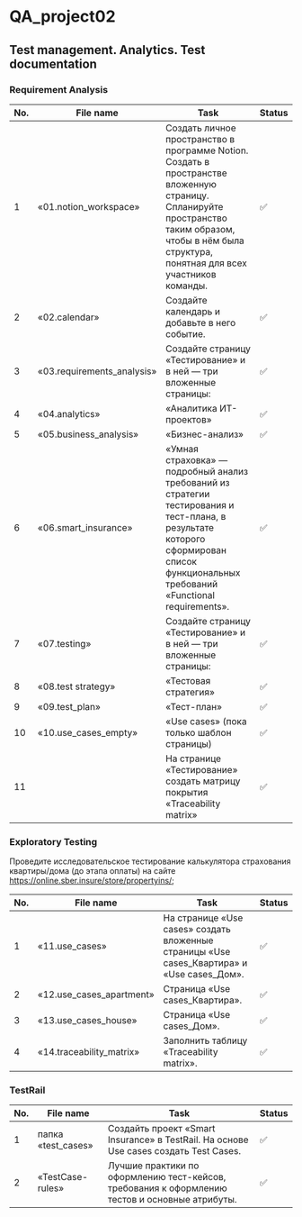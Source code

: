 # QA_project02
Test management. Analytics. Test documentation
 ---
 <h3 id="requirement-analysis" >Requirement Analysis</h3>
 
 | No. | File name              | Task                                                                         | Status |
 | --- | -----------------------| ---------------------------------------------------------------------------- | ------ |
 | 1   | «01.notion_workspace»  |Создать личное пространство в программе Notion. Создать в пространстве вложенную страницу. Спланируйте пространство таким образом, чтобы в нём была структура, понятная для всех участников команды. | ✅     |
 | 2   | «02.calendar»          | Создайте календарь и добавьте в него событие.   | ✅  |
 | 3   | «03.requirements_analysis»| Создайте страницу «Тестирование» и в ней — три вложенные страницы: | ✅  |
 | 4   | «04.analytics»| «Аналитика ИТ-проектов»| ✅  |
 | 5   | «05.business_analysis» | «Бизнес-анализ»| ✅  |
 | 6   | «06.smart_insurance» | «Умная страховка» — подробный анализ требований из стратегии тестирования и тест-плана, в результате которого сформирован список функциональных требований «Functional requirements». | ✅     |
 | 7   | «07.testing»  | Создайте страницу «Тестирование» и в ней — три вложенные страницы: | ✅  |
 | 8   | «08.test strategy» | «Тестовая стратегия» | ✅  |
 | 9   | «09.test_plan» | «Тест-план» | ✅  |
 | 10  | «10.use_cases_empty» | «Use cases» (пока только шаблон страницы)| ✅  |
 | 11  |   | На странице «Тестирование» создать матрицу покрытия «Traceability matrix» | ✅  |

<h3 id="exploratory-testing">Exploratory Testing</h3>

Проведите исследовательское тестирование калькулятора страхования квартиры/дома (до этапа оплаты)
на сайте https://online.sber.insure/store/propertyins/;

 | No. | File name              | Task                                                                         | Status |
 | --- | -----------------------| ---------------------------------------------------------------------------- | ------ |
 | 1   | «11.use_cases» | На странице «Use cases» создать вложенные страницы «Use cases_Квартира» и «Use cases_Дом». | ✅     |
 | 2   | «12.use_cases_apartment» | Страница «Use cases_Квартира». | ✅     |
 | 3   | «13.use_cases_house» | Страница «Use cases_Дом».| ✅     |
 | 4   | «14.traceability_matrix» | Заполнить таблицу «Traceability matrix».  | ✅     |

<h3 id="test-rail">TestRail</h3>

 | No. | File name              | Task                                                                         | Status |
 | --- | -----------------------| ---------------------------------------------------------------------------- | ------ |
 | 1   | папка «test_cases» | Создайть проект «Smart Insurance» в TestRail.  На основе Use cases создать Test Cases. | ✅     |
 | 2   | «TestCase-rules» | Лучшие практики по оформлению тест-кейсов, требования к оформлению тестов и основные атрибуты. | ✅     |
